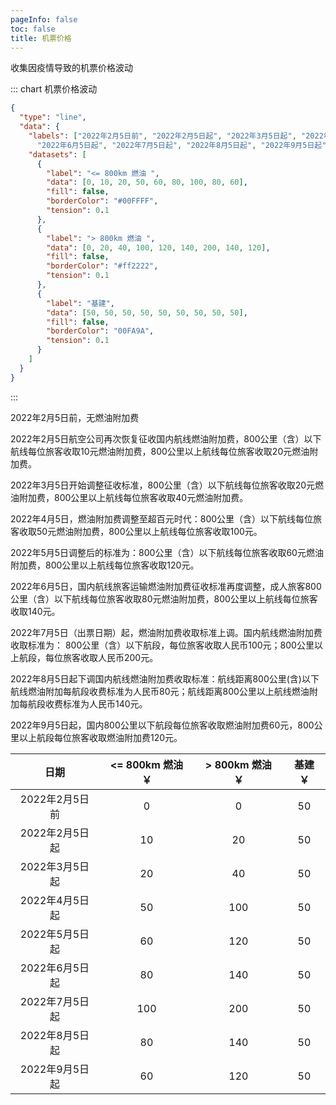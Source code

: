 ```yaml
---
pageInfo: false
toc: false
title: 机票价格
---
```


收集因疫情导致的机票价格波动

::: chart 机票价格波动

```json
{
  "type": "line",
  "data": {
    "labels": ["2022年2月5日前", "2022年2月5日起", "2022年3月5日起", "2022年4月5日起", "2022年5月5日起", 
      "2022年6月5日起", "2022年7月5日起", "2022年8月5日起", "2022年9月5日起"],
    "datasets": [
      {
        "label": "<= 800km 燃油 ",
        "data": [0, 10, 20, 50, 60, 80, 100, 80, 60],
        "fill": false,
        "borderColor": "#00FFFF",
        "tension": 0.1
      },
      {
        "label": "> 800km 燃油 ",
        "data": [0, 20, 40, 100, 120, 140, 200, 140, 120],
        "fill": false,
        "borderColor": "#ff2222",
        "tension": 0.1
      },
      {
        "label": "基建",
        "data": [50, 50, 50, 50, 50, 50, 50, 50, 50],
        "fill": false,
        "borderColor": "00FA9A",
        "tension": 0.1
      }
    ]
  }
}
```

:::



2022年2月5日前，无燃油附加费

2022年2月5日航空公司再次恢复征收国内航线燃油附加费，800公里（含）以下航线每位旅客收取10元燃油附加费，800公里以上航线每位旅客收取20元燃油附加费。

2022年3月5日开始调整征收标准，800公里（含）以下航线每位旅客收取20元燃油附加费，800公里以上航线每位旅客收取40元燃油附加费。

2022年4月5日，燃油附加费调整至超百元时代：800公里（含）以下航线每位旅客收取50元燃油附加费，800公里以上航线每位旅客收取100元。

2022年5月5日调整后的标准为：800公里（含）以下航线每位旅客收取60元燃油附加费，800公里以上航线每位旅客收取120元。

2022年6月5日，国内航线旅客运输燃油附加费征收标准再度调整，成人旅客800公里（含）以下航线每位旅客收取80元燃油附加费，800公里以上航线每位旅客收取140元。

2022年7月5日（出票日期）起，燃油附加费收取标准上调。国内航线燃油附加费收取标准为： 800公里（含）以下航段，每位旅客收取人民币100元；800公里以上航段，每位旅客收取人民币200元。

2022年8月5日起下调国内航线燃油附加费收取标准：航线距离800公里(含)以下航线燃油附加每航段收费标准为人民币80元；航线距离800公里以上航线燃油附加每航段收费标准为人民币140元。

2022年9月5日起，国内800公里以下航段每位旅客收取燃油附加费60元，800公里以上航段每位旅客收取燃油附加费120元。

|     日期     | <= 800km 燃油 ￥ | > 800km 燃油 ￥ | 基建 ￥ |
|:----------:|:-------------:|:------------:|:----:|
| 2022年2月5日前 |       0       |      0       |  50  |
| 2022年2月5日起 |      10       |      20      |  50  |
| 2022年3月5日起 |      20       |      40      |  50  |
| 2022年4月5日起 |      50       |     100      |  50  |
| 2022年5月5日起 |      60       |     120      |  50  |
| 2022年6月5日起 |      80       |     140      |  50  |
| 2022年7月5日起 |      100      |     200      |  50  |
| 2022年8月5日起 |      80       |     140      |  50  |
| 2022年9月5日起 |      60       |     120      |  50  |


